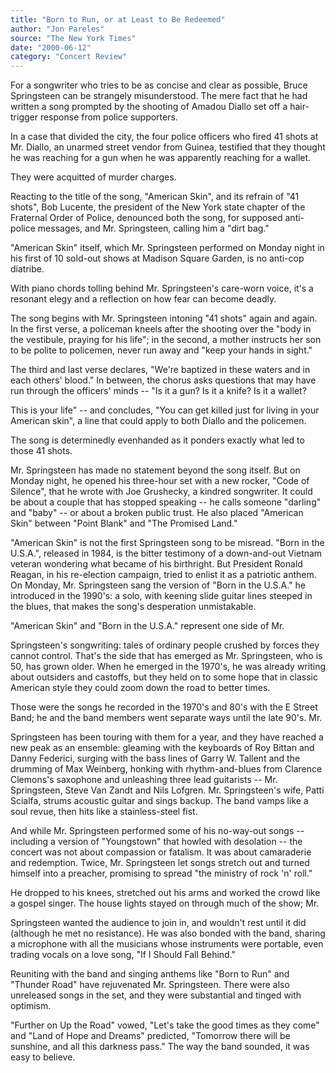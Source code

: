 ```yaml
---
title: "Born to Run, or at Least to Be Redeemed"
author: "Jon Pareles"
source: "The New York Times"
date: "2000-06-12"
category: "Concert Review"
---
```


For a songwriter who tries to be as concise and clear as possible, Bruce Springsteen can be strangely misunderstood. The mere fact that he had written a song prompted by the shooting of Amadou Diallo set off a hair-trigger response from police supporters.

In a case that divided the city, the four police officers who fired 41 shots at Mr. Diallo, an unarmed street vendor from Guinea, testified that they thought he was reaching for a gun when he was apparently reaching for a wallet.

They were acquitted of murder charges.

Reacting to the title of the song, "American Skin", and its refrain of "41 shots", Bob Lucente, the president of the New York state chapter of the Fraternal Order of Police, denounced both the song, for supposed anti-police messages, and Mr. Springsteen, calling him a "dirt bag."

"American Skin" itself, which Mr. Springsteen performed on Monday night in his first of 10 sold-out shows at Madison Square Garden, is no anti-cop diatribe.

With piano chords tolling behind Mr. Springsteen's care-worn voice, it's a resonant elegy and a reflection on how fear can become deadly.

The song begins with Mr. Springsteen intoning "41 shots" again and again. In the first verse, a policeman kneels after the shooting over the "body in the vestibule, praying for his life"; in the second, a mother instructs her son to be polite to policemen, never run away and "keep your hands in sight."

The third and last verse declares, "We're baptized in these waters and in each others' blood." In between, the chorus asks questions that may have run through the officers' minds -- "Is it a gun? Is it a knife? Is it a wallet?

This is your life" -- and concludes, "You can get killed just for living in your American skin", a line that could apply to both Diallo and the policemen.

The song is determinedly evenhanded as it ponders exactly what led to those 41 shots.

Mr. Springsteen has made no statement beyond the song itself. But on Monday night, he opened his three-hour set with a new rocker, "Code of Silence", that he wrote with Joe Grushecky, a kindred songwriter. It could be about a couple that has stopped speaking -- he calls someone "darling" and "baby" -- or about a broken public trust. He also placed "American Skin" between "Point Blank" and "The Promised Land."

"American Skin" is not the first Springsteen song to be misread. "Born in the U.S.A.", released in 1984, is the bitter testimony of a down-and-out Vietnam veteran wondering what became of his birthright. But President Ronald Reagan, in his re-election campaign, tried to enlist it as a patriotic anthem. On Monday, Mr. Springsteen sang the version of "Born in the U.S.A." he introduced in the 1990's: a solo, with keening slide guitar lines steeped in the blues, that makes the song's desperation unmistakable.

"American Skin" and "Born in the U.S.A." represent one side of Mr.

Springsteen's songwriting: tales of ordinary people crushed by forces they cannot control. That's the side that has emerged as Mr. Springsteen, who is 50, has grown older. When he emerged in the 1970's, he was already writing about outsiders and castoffs, but they held on to some hope that in classic American style they could zoom down the road to better times.

Those were the songs he recorded in the 1970's and 80's with the E Street Band; he and the band members went separate ways until the late 90's. Mr.

Springsteen has been touring with them for a year, and they have reached a new peak as an ensemble: gleaming with the keyboards of Roy Bittan and Danny Federici, surging with the bass lines of Garry W. Tallent and the drumming of Max Weinberg, honking with rhythm-and-blues from Clarence Clemons's saxophone and unleashing three lead guitarists -- Mr. Springsteen, Steve Van Zandt and Nils Lofgren. Mr. Springsteen's wife, Patti Scialfa, strums acoustic guitar and sings backup. The band vamps like a soul revue, then hits like a stainless-steel fist.

And while Mr. Springsteen performed some of his no-way-out songs -- including a version of "Youngstown" that howled with desolation -- the concert was not about compassion or fatalism. It was about camaraderie and redemption. Twice, Mr. Springsteen let songs stretch out and turned himself into a preacher, promising to spread "the ministry of rock 'n' roll."

He dropped to his knees, stretched out his arms and worked the crowd like a gospel singer. The house lights stayed on through much of the show; Mr.

Springsteen wanted the audience to join in, and wouldn't rest until it did (although he met no resistance). He was also bonded with the band, sharing a microphone with all the musicians whose instruments were portable, even trading vocals on a love song, "If I Should Fall Behind."

Reuniting with the band and singing anthems like "Born to Run" and "Thunder Road" have rejuvenated Mr. Springsteen. There were also unreleased songs in the set, and they were substantial and tinged with optimism.

"Further on Up the Road" vowed, "Let's take the good times as they come" and "Land of Hope and Dreams" predicted, "Tomorrow there will be sunshine, and all this darkness pass." The way the band sounded, it was easy to believe.
